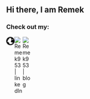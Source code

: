 ## Hi there, I am Remek

### Check out my:
[<img align="left" alt="Remek953 | website" width="22px" src="https://raw.githubusercontent.com/iconic/open-iconic/master/svg/globe.svg" />][website]
[<img align="left" alt="Remek953 | linkedIn" width="22px" src="https://useiconic.com/open-iconic/svg/book.svg" />][blog]
[<img align="left" alt="Remek953 | blog" width="22px" src="https://cdn.jsdelivr.net/npm/simple-icons@v3/icons/linkedin.svg" />][linkedin]

[website]: http://www.remek.site
[blog]: https://remekblog.herokuapp.com/
[linkedin]: https://www.linkedin.com/in/remigiusz-kosiorek

